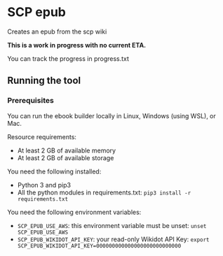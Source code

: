 # SCP epub

Creates an epub from the scp wiki

**This is a work in progress with no current ETA.**

You can track the progress in progress.txt

## Running the tool

### Prerequisites

You can run the ebook builder locally in Linux, Windows (using WSL), or Mac.

Resource requirements:

* At least 2 GB of available memory
* At least 2 GB of available storage

You need the following installed:

* Python 3 and pip3
* All the python modules in requirements.txt: `pip3 install -r requirements.txt`

You need the following environment variables:

* `SCP_EPUB_USE_AWS`: this environment variable must be unset: `unset SCP_EPUB_USE_AWS`
* `SCP_EPUB_WIKIDOT_API_KEY`: your read-only Wikidot API Key: `export SCP_EPUB_WIKIDOT_API_KEY=000000000000000000000000000`
